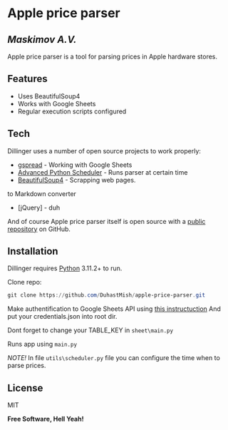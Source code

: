 # Apple price parser
## _Maskimov A.V._

Apple price parser is a tool for parsing prices in Apple hardware stores.

## Features

- Uses BeautifulSoup4
- Works with Google Sheets
- Regular execution scripts configured


## Tech

Dillinger uses a number of open source projects to work properly:

- [gspread] - Working with Google Sheets
- [Advanced Python Scheduler] - Runs parser at certain time
- [BeautifulSoup4] - Scrapping web pages.

to Markdown converter
- [jQuery] - duh

And of course Apple price parser itself is open source with a [public repository][repo]
 on GitHub.

## Installation

Dillinger requires [Python](https://www.python.org/downloads/) 3.11.2+ to run.

Clone repo:
```powershell
git clone https://github.com/DuhastMish/apple-price-parser.git
```

Make authentification to Google Sheets API using [this instructuction](https://docs.gspread.org/en/latest/oauth2.html)
And put your credentials.json into root dir.

Dont forget to change your TABLE_KEY in `sheet\main.py`

Runs app using `main.py`

*NOTE!*
In file `utils\scheduler.py` file you can configure the time when to parse prices.

## License

MIT

**Free Software, Hell Yeah!**

[//]: # (These are reference links used in the body of this note and get stripped out when the markdown processor does its job. There is no need to format nicely because it shouldn't be seen. Thanks SO - http://stackoverflow.com/questions/4823468/store-comments-in-markdown-syntax)

   [repo]: <https://github.com/DuhastMish/apple-price-parser>
   [git-repo-url]: <https://github.com/joemccann/dillinger.git>
   [gspread]: <https://docs.gspread.org/en/v6.1.3/>
   [Advanced Python Scheduler]: <https://apscheduler.readthedocs.io/en/3.x/index.html>
   [BeautifulSoup4]: <https://www.crummy.com/software/BeautifulSoup/>
